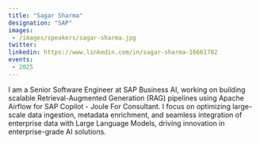 ```yaml
---
title: "Sagar Sharma"
designation: "SAP"
images:
 - /images/speakers/sagar-sharma.jpg
twitter: 
linkedin: https://www.linkedin.com/in/sagar-sharma-16661782
events:
 - 2025
---
```


I am a Senior Software Engineer at SAP Business AI, working on building scalable Retrieval-Augmented Generation (RAG) pipelines using Apache Airflow for SAP Copilot - Joule For Consultant. I focus on optimizing large-scale data ingestion, metadata enrichment, and seamless integration of enterprise data with Large Language Models, driving innovation in enterprise-grade AI solutions.
